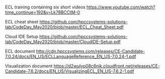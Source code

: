 ECL training containing six short videos
https://www.youtube.com/watch?time_continue=192&v=Lk78BCCtM-0


ECL cheat sheet
https://github.com/hpccsystems-solutions-lab/CodeDay_May2020/blob/master/ECL_Cheat_Sheet.pdf


Cloud IDE Setup
https://github.com/hpccsystems-solutions-lab/CodeDay_May2020/blob/master/CloudIDE-Setup.pdf


ECL document
http://cdn.hpccsystems.com/releases/CE-Candidate-7.0.24/docs/EN_US/ECLLanguageReference_EN_US-7.0.24-1.pdf

Visualization document
https://d2wulyp08c6njk.cloudfront.net/releases/CE-Candidate-7.6.2/docs/EN_US/VisualizingECL_EN_US-7.6.2-1.pdf

